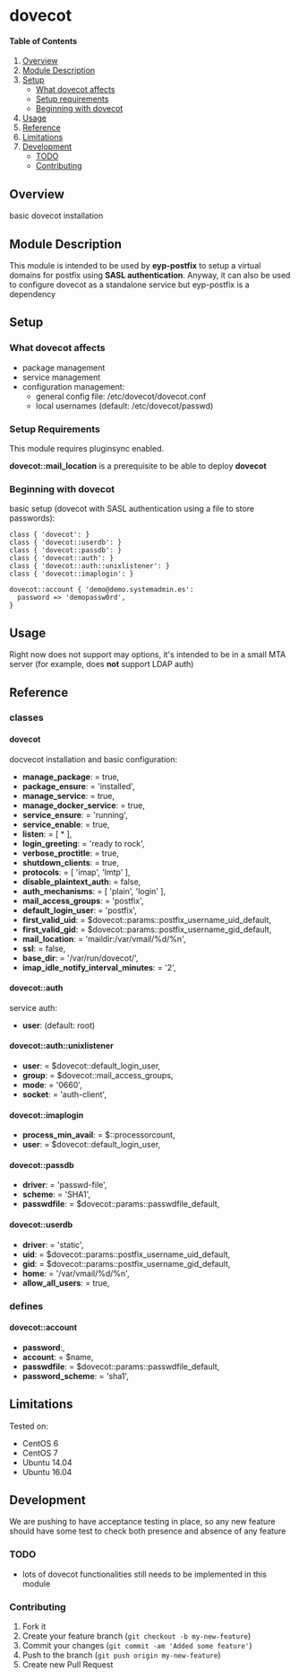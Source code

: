 # dovecot

#### Table of Contents

1. [Overview](#overview)
2. [Module Description](#module-description)
3. [Setup](#setup)
    * [What dovecot affects](#what-dovecot-affects)
    * [Setup requirements](#setup-requirements)
    * [Beginning with dovecot](#beginning-with-dovecot)
4. [Usage](#usage)
5. [Reference](#reference)
5. [Limitations](#limitations)
6. [Development](#development)
    * [TODO](#todo)
    * [Contributing](#contributing)

## Overview

basic dovecot installation

## Module Description

This module is intended to be used by **eyp-postfix** to setup a virtual domains for postfix using **SASL authentication**. Anyway, it can also be used to configure dovecot as a standalone service but eyp-postfix is a dependency

## Setup

### What dovecot affects

* package management
* service management
* configuration management:
  * general config file: /etc/dovecot/dovecot.conf
  * local usernames (default: /etc/dovecot/passwd)

### Setup Requirements

This module requires pluginsync enabled.

**dovecot::mail_location** is a prerequisite to be able to deploy **dovecot**

### Beginning with dovecot

basic setup (dovecot with SASL authentication using a file to store passwords):

```
class { 'dovecot': }
class { 'dovecot::userdb': }
class { 'dovecot::passdb': }
class { 'dovecot::auth': }
class { 'dovecot::auth::unixlistener': }
class { 'dovecot::imaplogin': }

dovecot::account { 'demo@demo.systemadmin.es':
  password => 'demopassw0rd',
}
```

## Usage

Right now does not support may options, it's intended to be in a small MTA server (for example, does **not** support LDAP auth)

## Reference

### classes

#### dovecot

docvecot installation and basic configuration:

* **manage_package**:                    = true,
* **package_ensure**:                    = 'installed',
* **manage_service**:                    = true,
* **manage_docker_service**:             = true,
* **service_ensure**:                    = 'running',
* **service_enable**:                    = true,
* **listen**:                            = [ \* ],
* **login_greeting**:                    = 'ready to rock',
* **verbose_proctitle**:                 = true,
* **shutdown_clients**:                  = true,
* **protocols**:                         = [ 'imap', 'lmtp' ],
* **disable_plaintext_auth**:            = false,
* **auth_mechanisms**:                   = [ 'plain', 'login' ],
* **mail_access_groups**:                = 'postfix',
* **default_login_user**:                = 'postfix',
* **first_valid_uid**:                   = $dovecot::params::postfix_username_uid_default,
* **first_valid_gid**:                   = $dovecot::params::postfix_username_gid_default,
* **mail_location**:                     = 'maildir:/var/vmail/%d/%n',
* **ssl**:                               = false,
* **base_dir**:                          = '/var/run/dovecot/',
* **imap_idle_notify_interval_minutes**: = '2',

#### dovecot::auth

service auth:

* **user**: (default: root)

#### dovecot::auth::unixlistener

* **user**:   = $dovecot::default_login_user,
* **group**:  = $dovecot::mail_access_groups,
* **mode**:   = '0660',
* **socket**: = 'auth-client',

#### dovecot::imaplogin

* **process_min_avail**: = $::processorcount,
* **user**:              = $dovecot::default_login_user,

#### dovecot::passdb

* **driver**:     = 'passwd-file',
* **scheme**:     = 'SHA1',
* **passwdfile**: = $dovecot::params::passwdfile_default,

#### dovecot::userdb

* **driver**:          = 'static',
* **uid**:             = $dovecot::params::postfix_username_uid_default,
* **gid**:             = $dovecot::params::postfix_username_gid_default,
* **home**:            = '/var/vmail/%d/%n',
* **allow_all_users**: = true,

### defines

#### dovecot::account

* **password**:,
* **account**:         = $name,
* **passwdfile**:      = $dovecot::params::passwdfile_default,
* **password_scheme**: = 'sha1',

## Limitations

Tested on:
* CentOS 6
* CentOS 7
* Ubuntu 14.04
* Ubuntu 16.04

## Development

We are pushing to have acceptance testing in place, so any new feature should
have some test to check both presence and absence of any feature

### TODO

* lots of dovecot functionalities still needs to be implemented in this module

### Contributing

1. Fork it
2. Create your feature branch (`git checkout -b my-new-feature`)
3. Commit your changes (`git commit -am 'Added some feature'`)
4. Push to the branch (`git push origin my-new-feature`)
5. Create new Pull Request
